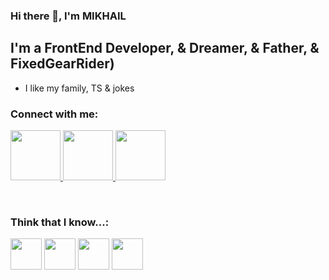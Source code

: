 ### Hi there 👋, I'm MIKHAIL

## I'm a FrontEnd Developer, & Dreamer, & Father, & FixedGearRider)

- I like my family, TS & jokes

### Connect with me:

<p>
<a href="https://www.linkedin.com/in/mikhail-yachnik-91277922b/" target="_blank">
<img width="80px" src="https://cdn-icons-png.flaticon.com/512/61/61109.png"/>
</a>
<a href="https://www.instagram.com/krblnj/" target="_blank">
<img width="80px" src="https://cdn-icons-png.flaticon.com/512/1384/1384031.png"/>
</a>
<a href="https://t.me/krblnj" target="_blank">
<img width="80px" src="https://cdn-icons.flaticon.com/png/512/3536/premium/3536705.png?token=exp=1644067290~hmac=7bf06b070c37d733041e8e7116b6fde5"/>
</a>
</p>
<br/>

### Think that I know...:

<p>
<img width="50px" src="https://cdn-icons.flaticon.com/png/512/2060/premium/2060819.png?token=exp=1644480558~hmac=1adde66ebf58aabbc296875370bd91c5"/>
<img width="50px" src="https://cdn-icons-png.flaticon.com/512/919/919828.png"/>
<img width="50px" src="https://cdn-icons-png.flaticon.com/512/919/919832.png"/>
<img width="50px" src="https://cdn-icons-png.flaticon.com/512/733/733553.png"/>
</p>
<!--
**YACHNIKMIKHAIL/YACHNIKMIKHAIL** is a ✨ _special_ ✨ repository because its `README.md` (this file) appears on your GitHub profile.

Here are s
- 🔭 I’m currently working on ...
- 🌱 I’m currently learning ...
- 👯 I’m looking to collaborate on ...
- 🤔 I’m looking for help with ...
- 💬 Ask me about ...
- 📫 How to reach me: ...
- 😄 Pronouns: ...
- ⚡ Fun fact: ...
-->
